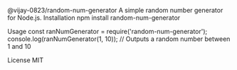 @vijay-0823/random-num-generator
A simple random number generator for Node.js.
Installation
npm install random-num-generator

Usage
const ranNumGenerator = require('random-num-generator');
console.log(ranNumGenerator(1, 10)); // Outputs a random number between 1 and 10

License
MIT
